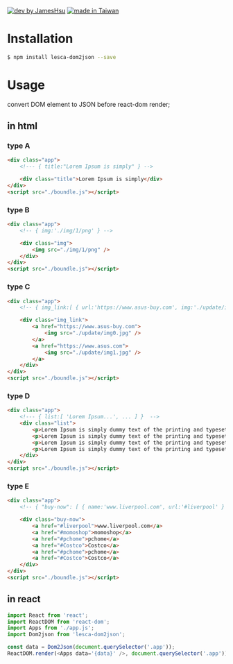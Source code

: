 [![dev by JamesHsu](https://img.shields.io/badge/Dev%20by-Jameshsu1125-green)](https://github.com/jameshsu1125/) [![made in Taiwan](https://img.shields.io/badge/Made%20in-Taiwan-orange)](https://github.com/jameshsu1125/)

# Installation

```sh
$ npm install lesca-dom2json --save
```

# Usage

convert DOM element to JSON before react-dom render;

## in html

### type A

```html
<div class="app">
	<!--- { title:"Lorem Ipsum is simply" } -->

	<div class="title">Lorem Ipsum is simply</div>
</div>
<script src="./boundle.js"></script>
```

### type B

```html
<div class="app">
	<!-- { img:'./img/1/png' } -->

	<div class="img">
		<img src="./img/1/png" />
	</div>
</div>
<script src="./boundle.js"></script>
```

### type C

```html
<div class="app">
	<!-- { img_link:[ { url:'https://www.asus-buy.com', img:'./update/img0.jpg' }, ... ]} -->

	<div class="img_link">
		<a href="https://www.asus-buy.com">
			<img src="./update/img0.jpg" />
		</a>
		<a href="https://www.asus.com">
			<img src="./update/img1.jpg" />
		</a>
	</div>
</div>
<script src="./boundle.js"></script>
```

### type D

```html
<div class="app">
	<!--- { list:[ 'Lorem Ipsum...', ... ] }  -->
	<div class="list">
		<p>Lorem Ipsum is simply dummy text of the printing and typesetting industry.</p>
		<p>Lorem Ipsum is simply dummy text of the printing and typesetting industry.</p>
		<p>Lorem Ipsum is simply dummy text of the printing and typesetting industry.</p>
		<p>Lorem Ipsum is simply dummy text of the printing and typesetting industry.</p>
	</div>
</div>
<script src="./boundle.js"></script>
```

### type E

```html
<div class="app">
	<!-- { "buy-now": [ { name:'www.liverpool.com', url:'#liverpool' } , ... ] } -->

	<div class="buy-now">
		<a href="#liverpool">www.liverpool.com</a>
		<a href="#momoshop">momoshop</a>
		<a href="#pchome">pchome</a>
		<a href="#Costco">Costco</a>
		<a href="#pchome">pchome</a>
		<a href="#Costco">Costco</a>
	</div>
</div>
<script src="./boundle.js"></script>
```

## in react

```javascript
import React from 'react';
import ReactDOM from 'react-dom';
import Apps from './app.js';
import Dom2json from 'lesca-dom2json';

const data = Dom2Json(document.querySelector('.app'));
ReactDOM.render(<Apps data='{data}' />, document.querySelector('.app'));
```
